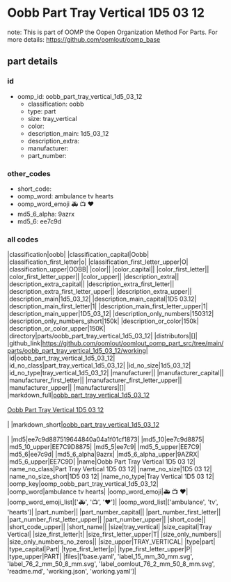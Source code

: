 # Oobb Part Tray Vertical 1D5 03 12  

note: This is part of OOMP the Oopen Organization Method For Parts. For more details: https://github.com/oomlout/oomp_base

##  part details





### id
* oomp_id: oobb_part_tray_vertical_1d5_03_12
  * classification: oobb
  * type: part
  * size: tray_vertical
  * color: 
  * description_main: 1d5_03_12
  * description_extra: 
  * manufacturer: 
  * part_number: 

### other_codes
* short_code: 
* oomp_word: ambulance tv hearts
* oomp_word_emoji :ambulance: :tv: :hearts:
* md5_6_alpha: 9azrx
* md5_6: ee7c9d

### all codes 
|classification|oobb|
|classification_capital|Oobb|
|classification_first_letter|o|
|classification_first_letter_upper|O|
|classification_upper|OOBB|
|color||
|color_capital||
|color_first_letter||
|color_first_letter_upper||
|color_upper||
|description_extra||
|description_extra_capital||
|description_extra_first_letter||
|description_extra_first_letter_upper||
|description_extra_upper||
|description_main|1d5_03_12|
|description_main_capital|1D5 03.12|
|description_main_first_letter|1|
|description_main_first_letter_upper|1|
|description_main_upper|1D5_03_12|
|description_only_numbers|150312|
|description_only_numbers_short|150k|
|description_or_color|150k|
|description_or_color_upper|150K|
|directory|parts/oobb_part_tray_vertical_1d5_03_12|
|distributors|[]|
|github_link|https://github.com/oomlout/oomlout_oomp_part_src/tree/main/parts/oobb_part_tray_vertical_1d5_03_12/working|
|id|oobb_part_tray_vertical_1d5_03_12|
|id_no_class|part_tray_vertical_1d5_03_12|
|id_no_size|1d5_03_12|
|id_no_type|tray_vertical_1d5_03_12|
|manufacturer||
|manufacturer_capital||
|manufacturer_first_letter||
|manufacturer_first_letter_upper||
|manufacturer_upper||
|manufacturers|[]|
|markdown_full|[oobb_part_tray_vertical_1d5_03_12](https://github.com/oomlout/oomlout_oomp_part_src/tree/main/parts/oobb_part_tray_vertical_1d5_03_12/working)<br>[](https://github.com/oomlout/oomlout_oomp_part_src/tree/main/parts/oobb_part_tray_vertical_1d5_03_12/working)<br>[Oobb Part Tray Vertical 1D5 03 12](https://github.com/oomlout/oomlout_oomp_part_src/tree/main/parts/oobb_part_tray_vertical_1d5_03_12/working)<br><br>|
|markdown_short|[oobb_part_tray_vertical_1d5_03_12](https://github.com/oomlout/oomlout_oomp_part_src/tree/main/parts/oobb_part_tray_vertical_1d5_03_12/working)<br><br>|
|md5|ee7c9d887519644840a04a1f01cf1873|
|md5_10|ee7c9d8875|
|md5_10_upper|EE7C9D8875|
|md5_5|ee7c9|
|md5_5_upper|EE7C9|
|md5_6|ee7c9d|
|md5_6_alpha|9azrx|
|md5_6_alpha_upper|9AZRX|
|md5_6_upper|EE7C9D|
|name|Oobb Part Tray Vertical 1D5 03 12|
|name_no_class|Part Tray Vertical 1D5 03 12|
|name_no_size|1D5 03 12|
|name_no_size_short|1D5 03 12|
|name_no_type|Tray Vertical 1D5 03 12|
|oomp_key|oomp_oobb_part_tray_vertical_1d5_03_12|
|oomp_word|ambulance tv hearts|
|oomp_word_emoji|:ambulance: :tv: :hearts:|
|oomp_word_emoji_list|[':ambulance:', ':tv:', ':hearts:']|
|oomp_word_list|['ambulance', 'tv', 'hearts']|
|part_number||
|part_number_capital||
|part_number_first_letter||
|part_number_first_letter_upper||
|part_number_upper||
|short_code||
|short_code_upper||
|short_name||
|size|tray_vertical|
|size_capital|Tray Vertical|
|size_first_letter|t|
|size_first_letter_upper|T|
|size_only_numbers||
|size_only_numbers_no_zeros||
|size_upper|TRAY_VERTICAL|
|type|part|
|type_capital|Part|
|type_first_letter|p|
|type_first_letter_upper|P|
|type_upper|PART|
|files|['base.yaml', 'label_15_mm_30_mm.svg', 'label_76_2_mm_50_8_mm.svg', 'label_oomlout_76_2_mm_50_8_mm.svg', 'readme.md', 'working.json', 'working.yaml']|
